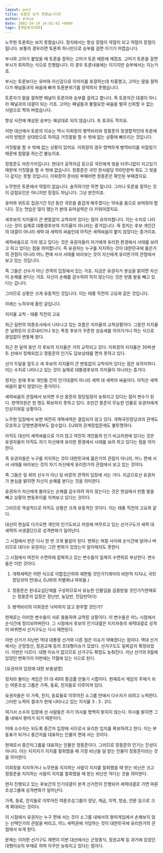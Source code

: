 ```yaml
---
layout: post
title: 토론은 보지 못했습니다만
author: drkim
date: 2002-10-14 14:02:42 +0900
tags: [깨달음의대화]
---
```

노무현 토론회는 보지 못했습니다. 정치에서는 항상 장점이 약점이 되고 약점이 장점이 됩니다. 보통의 경우라면 토론회 하나만으로 승부를 걸면 이기기 어렵습니다.
  

  
부시와 고어가 붙었을 때 토론을 잘하는 고어가 토론 때문에 깨졌죠. 고어가 토론을 걸면 부시가 회피하는 식으로 진행됩니다. 이 경우 토론내용에는 이기지만 승부에서는 지는거죠.
  

  
부시는 토론보다는 유머와 자신감으로 이미지를 포장하는데 치중했고, 고어는 말을 잘하다가 패널들과의 싸움에 빠져 토론분위기를 장악하지 못했습니다.
  

  
토론자가 말을 잘하면 패널이 토론자와 승부를 걸려고 합니다. 즉 토론자간 대결이 아니라 패널과의 대결이 되는 거죠. 고어는 패널들과 불필요한 싸움을 벌여 신뢰할 수 없는 사람으로 찍혀 버렸습니다.
  

  
항상 사전에 예상된 승부는 예상대로 되지 않습니다. 또 효과도 적지요.
  

  
이번 대선에서 토론의 이슈는 역시 이회창의 병역비리와 정몽준의 정경합작인데 토론에서의 방법은 상대방으로 하여금 거짓말을 할 수 밖에 없는 상황에 빠뜨리는 것입니다.
  

  
거짓말을 할 수 밖에 없는 상황이 있어요. 이회창의 경우 명백하게 병역비리를 저질렀기 때문에 참말을 하는건 불능이죠.
  

  
정몽준도 마찬가지입니다. 현대가 공적자금 등으로 국민에게 빚을 터무니없이 지고있기 때문에 거짓말을 할 수 밖에 없습니다. 정몽준은 국민 한사람당 100만원씩 줘도 그 빚을 다 갚지는 못할 것입니다. 이회창이 준비된 부패라면 정몽준은 확인된 부패겠지요.
  

  
노무현은 토론에서 약점이 없습니다. 솔직하기만 하면 됩니다. 그러나 토론을 잘하는 것이 감점요인은 아니지만 장점도 아닙니다. 그냥 본전이죠.
  

  
유머와 위트로 집권기간 5년 동안 국민을 즐겁게 해주겠다는 약속을 몸으로 보여줘야 합니다. 웃는 연습은 많이 했는가 본데 유머실력은 더 키워야겠지요.
  

  

  

  

  

  
세후보의 지지율이 큰 변동없이 교착되어 있다는 점이 유의미합니다. 이는 수치로 나타나는 것이 실제로 대통령후보의 지지율이 아니라는 증거입니다. 즉 정치는 후보 개인간의 대결이 아니라 세력 대 세력의 싸움인데 아직은 세력싸움이 붙지 않았다는 증거이죠.
  

  
세력싸움으로 가지 않고 있다는 것은 유권자들이 자기에게 유리한 환경에서 사태를 보려고 하고 있다는 점을 의미합니다. 즉 유권자는 누구를 지지하는 것이 대한민국에 옳은가의 관점이 아니라 어느 편에 서서 사태를 바라보는 것이 자신에게 유리한가의 관점에서 보고 있는 것입니다.
  

  
즉 그들은 선수가 아닌 관객의 입장에서 있는 거죠. 지금은 유권자가 본심을 밝히면 자신이 손해를 본다는 거죠. 자신이 손해를 감수하려 하지 않는다는 것은 반쯤 발을 빼고 있다는 겁니다.
  

  
그러므로 상황은 크게 유동적인 것입니다. 이는 태풍 직전의 고요와 같은 것입니다.
  

  

  

  

  

  

  
아래는 노하우에 올린 글입니다.
  

  
지지율 교착 - 태풍 직전의 고요
  

  
최근 일련의 여론조사에서 나타나고 있는 흐름은 지지율의 교착상황이다. 그동안 지지율은 널뛰듯이 오르내리거나 또는 특정 후보가 꾸준한 상승세를 이어가거나 하는 식으로 끊임없이 변동해 왔다.
  

  
최근 한 달여 동안 각 후보의 지지율은 거의 교착되고 있다. 이회창의 지지율은 30퍼센트 선에서 정체되었고 정몽준의 인기도 답보상태를 면치 못하고 있다.
  

  
선거 두달을 앞두고 세 후보의 지지율이 큰 변동없이 교착되어 있다는 점은 유의미하다. 이는 수치로 나타나고 있는 것이 실제로 대통령후보의 지지율이 아니라는 증거다.
  

  
정치는 원래 후보 개인들 간의 인기대결이 아니라 세력 대 세력의 싸움이다. 아직은 세력싸움이 붙지 않았다는 증거이다.
  

  
세력싸움의 관점에서 보자면 우선 몽준의 창당일정이 늦춰지고 있다는 점이 변수가 된다. 현역의원은 한 명도 확보하지 못하고 있다. 조만간 몽준이 무능한 인물로 유권자에게 인상지워질 상황이다.
  

  
노무현 입장에서 보면 여전히 개혁세력은 결집되지 않고 있다. 개혁국민정당과의 관계도 모호하고 당명변경여부도 알수없다. DJ와의 관계정립문제도 불투명하다.
  

  
아직도 대선이 세력싸움으로 가지 않고 여전히 개인들의 인기 비교차원에 있다는 것은 유권자들이 아직도 자기 자신에게 유리한 환경에서 사태를 보려 하고 있다는 점을 의미한다.
  

  
즉 유권자들은 누구를 지지하는 것이 대한민국에 옳은가의 관점이 아니라, 어느 편에 서서 사태를 바라보는 것이 자기 자신에게 유리한가의 관점에서 보고 있는 것이다.
  

  
즉 그들은 링 위의 선수가 아닌 링 바깥의 관객의 입장에 서는 거다. 지금으로선 유권자가 본심을 밝히면 자신이 손해를 본다는 것을 의미한다.
  

  
유권자가 자신에게 돌아오는 손해를 감수하려 하지 않는다는 것은 현실에서 반쯤 발을 빼고 상황의 변동추이를 지켜보고 있다는 것이다.
  

  
그러므로 역설적으로 아직도 상황은 크게 유동적인 것이다. 이는 태풍 직전의 고요와 같다.
  

  
대선이 현실로 다가오면 개인의 인기도비교 차원에 머무르고 있는 선거구도가 세력 대 세력의 사생결단으로 성격변화가 일어난다.
  

  
그 시점에서 판은 다시 한 번 크게 물갈이 된다. 변화는 며칠 사이에 순식간에 일어나 버리므로 대다수 유권자는 그런 변화가 있었는지 알아채지도 못한다.
  

  
그 시점에서 여전히 수면하에 잠복하고 있는 변수들이 일제히 수면위로 부상한다. 변수들은 이런 것이다.
  

  
1. 개혁세력은 어떤 식으로 이합집산하여 재편될 것인가?(재야의 비판적 지지냐, 국민정당과의 연대냐, DJ와의 차별화냐 따위들.)
  

  
2. 정몽준은 원내교섭단체를 구성하므로서 유능한 인물임을 검증받을 것인가?(현재로는 정몽준의 입장은 장난반, 농담반, 진담반이다)
  

  
3. 병역비리의 이회창은 낙마하지 않고 완주할 것인가?
  

  
현재로는 이러한 변수들이 서로 충돌하여 교착된 상황이다. 이 변수들은 어느 시점에서 순식간에 정리되어버린다. 그 시점에서 후보의 인기대결은 지지자층의 세력대결로 성격이 바뀌면서 선거구도는 다시 재편된다.
  

  
이번 선거가 지난번 역대 대통령 선거와 다른 점은 이슈가 약해졌다는 점이다. 역대 선거에서는 군정청산, 정권교체 등의 초대형이슈가 있었다. 선거구도도 일찌감치 확정되었다. 이번은 다르다. 대형 이슈가 없으므로 선거구도 확정도 늦춰진다. 지난 선거의 9월에 있었던 변화가이 이번에는 11월에 있는 식으로 된다.
  

  

  

  
[유권자의 입장에 대한 보충설명]
  
정치라 불리는 게임은 51 대 49의 황금률 만들기 시합이다. 현재로서 게임의 주체가 되는 여론조성 그룹은 가족, 동료, 친지들로 이루어져 있다.
  

  
유권자들은 이 가족, 친지, 동료들로 이루어진 소그룹 안에서 다수자가 되려고 노력한다. 그러한 노력의 결과가 현재 나타나고 있는 지지율 3 : 3 : 2다.
  

  
여기서 소수자 입장에 선 사람들은 자기 의사를 명백히 밝히지 않는다. 의사를 밝히면 그룹 내에서 왕따가 되기 때문이다.
  

  
이때 소수자는 되도록 중간자 입장에 서므로서 유리한 입지를 확보하려고 한다. 이는 부동표가 되거나 중간자를 대표하는 인물의 편에 서는 것이다.
  

  
현재로서 중간자그룹을 대표하는 인물은 정몽준이다. 그러므로 정몽준의 인기는 진성이 아니다. 이는 지지지가 지지를 철회했을 때 가장 비난을 덜 받는 인물이 정몽준이라는 것을 의미한다.
  

  
이회창을 지지하거나 노무현을 지지하는 사람이 지지를 철회했을 때 받는 비난은 크고 정몽준을 지지하는 사람이 지지를 철회했을 때 받는 비난은 적다는 것을 의미한다.
  

  
현지 진행되고 있는 후보간의 인기대결이 본격 선거전이 진행되어 세력대결로 가면 여론조성그룹에 성격변화가 일어난다.
  

  
가족, 동료, 친지들로 이루어진 여론조성그룹이 정당, 계급, 지역, 방송, 언론 등으로 크게 확대되는 것이다.
  

  
이 시점에서 유권자는 누구 편에 서는 것이 소그룹 내에서의 왕따게임에서 손해보지 않는 선택인가의 관점을 버리고, 어느 세력권에 가담하는 것이 대한민국에 유리한가의 관점에서 보게 된다.
  

  
문제는 이러한 선거구도 재편이 이번 대선에서는 군정종식, 정권교체 등 과거에 있었던 대형이슈의 부재로 하여 자꾸만 늦춰지고 있다는 점이다.